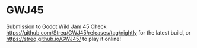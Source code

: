 # GWJ45
Submission to Godot Wild Jam 45
Check https://github.com/Streq/GWJ45/releases/tag/nightly for the latest build, or https://streq.github.io/GWJ45/ to play it online!
